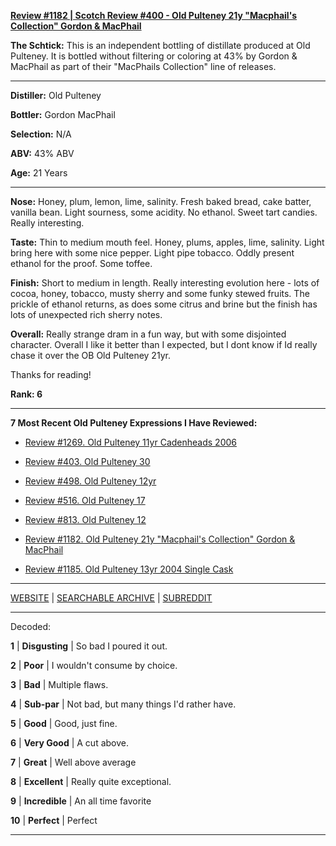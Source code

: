 
[**Review #1182 | Scotch Review #400 - Old Pulteney 21y "Macphail's Collection" Gordon & MacPhail**]( https://t8ke.review/review-1182-old-pulteney-21y-macphails-collection-gordon-macphail/)

**The Schtick:** This is an independent bottling of distillate produced at Old Pulteney. It is bottled without filtering or coloring at 43% by Gordon &amp; MacPhail as part of their "MacPhails Collection" line of releases.

-----

**Distiller:** Old Pulteney

**Bottler:** Gordon MacPhail

**Selection:** N/A

**ABV:**  43% ABV

**Age:** 21 Years 

-----

**Nose:**  Honey, plum, lemon, lime, salinity. Fresh baked bread, cake batter, vanilla bean. Light sourness, some acidity. No ethanol. Sweet tart candies. Really interesting.

**Taste:** Thin to medium mouth feel. Honey, plums, apples, lime, salinity. Light bring here with some nice pepper. Light pipe tobacco. Oddly present ethanol for the proof. Some toffee.

**Finish:** Short to medium in length. Really interesting evolution here - lots of cocoa, honey, tobacco, musty sherry and some funky stewed fruits. The prickle of ethanol returns, as does some citrus and brine but the finish has lots of unexpected rich sherry notes. 

**Overall:** Really strange dram in a fun way, but with some disjointed character. Overall I like it better than I expected, but I dont know if Id really chase it over the OB Old Pulteney 21yr.

Thanks for reading!

**Rank: 6**

----- 

**7 Most Recent Old Pulteney Expressions I Have Reviewed:** 

- [Review #1269. Old Pulteney 11yr Cadenheads 2006]( https://t8ke.review/review-1269-old-pulteney-11yr-cadenheads-2006) 

- [Review #403. Old Pulteney 30]( https://t8ke.review/review-403-old-pulteney-30/) 

- [Review #498. Old Pulteney 12yr]( https://t8ke.review/review-498-old-pulteney-12yr/) 

- [Review #516. Old Pulteney 17]( https://t8ke.review/review-516-old-pulteney-17/) 

- [Review #813. Old Pulteney 12]( https://t8ke.review/review-813-old-pulteney-12/) 

- [Review #1182. Old Pulteney 21y "Macphail's Collection" Gordon & MacPhail]( https://t8ke.review/review-1182-old-pulteney-21y-macphails-collection-gordon-macphail/) 

- [Review #1185. Old Pulteney 13yr 2004 Single Cask  ]( https://t8ke.review/review-1185-old-pulteney-13yr-2004-single-cask/) 

-----

[WEBSITE](https://t8ke.review) | [SEARCHABLE ARCHIVE](https://t8ke.review/review-archive/) | [SUBREDDIT](https://reddit.com/r/t8kereviews)

-----

Decoded:

**1** | **Disgusting** | So bad I poured it out.

**2** | **Poor** | I wouldn't consume by choice.

**3** | **Bad** | Multiple flaws.

**4** | **Sub-par** | Not bad, but many things I'd rather have.

**5** | **Good** | Good, just fine.

**6** | **Very Good** | A cut above.

**7** | **Great** | Well above average

**8** | **Excellent** | Really quite exceptional.

**9** | **Incredible** | An all time favorite

**10** | **Perfect** | Perfect

----


